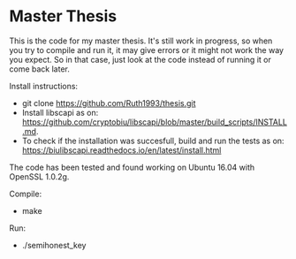 # Master Thesis
This is the code for my master thesis. It's still work in progress, so when you try to compile and run it, it may give errors or it might not work the way you expect. So in that case, just look at the code instead of running it or come back later.

Install instructions:
- git clone https://github.com/Ruth1993/thesis.git
- Install libscapi as on: https://github.com/cryptobiu/libscapi/blob/master/build_scripts/INSTALL.md.
- To check if the installation was succesfull, build and run the tests as on: https://biulibscapi.readthedocs.io/en/latest/install.html


The code has been tested and found working on Ubuntu 16.04 with OpenSSL 1.0.2g.


Compile:
 - make

Run:
- ./semihonest_key
